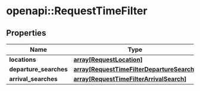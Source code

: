 # openapi::RequestTimeFilter

## Properties
Name | Type | Description | Notes
------------ | ------------- | ------------- | -------------
**locations** | [**array[RequestLocation]**](RequestLocation.md) |  | 
**departure_searches** | [**array[RequestTimeFilterDepartureSearch]**](RequestTimeFilterDepartureSearch.md) |  | [optional] 
**arrival_searches** | [**array[RequestTimeFilterArrivalSearch]**](RequestTimeFilterArrivalSearch.md) |  | [optional] 



